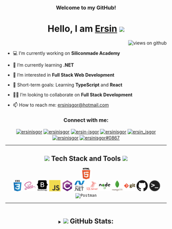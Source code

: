 <h3 align="center">
     Welcome to my GitHub!
</h3>

<h1 align="center">
     Hello, I am <a target="_blank" href="#">Ersin</a>
     </a> <img src="https://user-images.githubusercontent.com/64318469/176737130-33ef105d-385a-43e4-a68e-33ac3f19ab12.gif" height="32" />
</h1>

<p align="right">
  <img src="https://komarev.com/ghpvc/?username=ersinisgor&label=Profile+Views&color=brightgreen&style=flat-square" alt="views on github" />
</p>

- 💻 I’m currently working on **Siliconmade Academy**<br>
- 📌 I’m currently learning **.NET**<br>
- 👀 I’m interested in **Full Stack Web Development**<br>

- 💪 Short-term goals: Learning **TypeScript** and **React**<br>
- 🤝🏼 I’m looking to collaborate on **Full Stack Development**<br>
- 📫 How to reach me: [ersinisgor@hotmail.com](ersinisgor@hotmail.com)<br>

<h3 align="center">
  Connect with me:
</h3>
<p align="center"><a href="https://codepen.io/ersinisgor" target="blank"><img align="center" src="https://raw.githubusercontent.com/rahuldkjain/github-profile-readme-generator/master/src/images/icons/Social/codepen.svg" alt="ersinisgor" height="24px" width="24px" /></a>
<a href="https://twitter.com/ersinisgor" target="blank"><img align="center" src="https://raw.githubusercontent.com/rahuldkjain/github-profile-readme-generator/master/src/images/icons/Social/twitter.svg" alt="ersinisgor" height="24px" width="24px" /></a>
<a href="https://www.linkedin.com/in/ersin-isgor/" target="blank"><img align="center" src="https://raw.githubusercontent.com/rahuldkjain/github-profile-readme-generator/master/src/images/icons/Social/linked-in-alt.svg" alt="ersin-isgor" height="24px" width="24px" /></a>
<a href="https://stackoverflow.com/users/18836001/ersinisgor" target="blank"><img align="center" src="https://raw.githubusercontent.com/rahuldkjain/github-profile-readme-generator/master/src/images/icons/Social/stack-overflow.svg" alt="ersinisgor" height="24px" width="24px" /></a>
<a href="https://www.instagram.com/ersin_isgor/" target="blank"><img align="center" src="https://raw.githubusercontent.com/rahuldkjain/github-profile-readme-generator/master/src/images/icons/Social/instagram.svg" alt="ersin_isgor" height="24px" width="24px" /></a>
<a href="https://www.hackerrank.com/ersinisgor" target="blank"><img align="center" src="https://raw.githubusercontent.com/rahuldkjain/github-profile-readme-generator/master/src/images/icons/Social/hackerrank.svg" alt="ersinisgor" height="24px" width="24px" /></a>
<a href="https://discord.gg/ersinisgor#0867" target="blank"><img align="center" src="https://raw.githubusercontent.com/rahuldkjain/github-profile-readme-generator/master/src/images/icons/Social/discord.svg" alt="ersinisgor#0867" height="28px" width="28px" /></a>
</p>
<hr>

<h2 align="center">
  <img src="https://media.giphy.com/media/pXo0B7colvXr0sTKxw/giphy.gif" width="20px" >
  Tech Stack and Tools
  <img src="https://media.giphy.com/media/pXo0B7colvXr0sTKxw/giphy.gif" width="20px" >
</h2>
<p align="center">
<code><img alt="HTML5" width="35px" src="https://raw.githubusercontent.com/github/explore/80688e429a7d4ef2fca1e82350fe8e3517d3494d/topics/html/html.png" />
</code>
<code><img alt="CSS3" width="35px" src="https://raw.githubusercontent.com/github/explore/80688e429a7d4ef2fca1e82350fe8e3517d3494d/topics/css/css.png" /></code>
<code><img alt="Sass" width="35px" src="https://raw.githubusercontent.com/devicons/devicon/master/icons/sass/sass-original.svg" /></code>
<code><img alt="Bootstrap" width="35px" src="https://raw.githubusercontent.com/devicons/devicon/master/icons/bootstrap/bootstrap-plain-wordmark.svg" /></code>
<code><img alt="JavaScript" width="35px" src="https://raw.githubusercontent.com/github/explore/80688e429a7d4ef2fca1e82350fe8e3517d3494d/topics/javascript/javascript.png" /></code>
<code><img alt="CSharp" width="35px" src="https://raw.githubusercontent.com/devicons/devicon/master/icons/csharp/csharp-original.svg" /></code>
<code><img alt="dotnet" width="35px" src="https://raw.githubusercontent.com/devicons/devicon/master/icons/dot-net/dot-net-original-wordmark.svg" /></code>
<code><img alt="sql" width="35px" src="https://raw.githubusercontent.com/devicons/devicon/master/icons/microsoftsqlserver/microsoftsqlserver-plain-wordmark.svg" /></code>
<code><img alt="nodejs" width="35px" src="https://raw.githubusercontent.com/devicons/devicon/master/icons/nodejs/nodejs-original-wordmark.svg" /></code>
<code><img alt="mongodb" width="35px" src="https://raw.githubusercontent.com/devicons/devicon/master/icons/mongodb/mongodb-original-wordmark.svg" /></code>
<code><img alt="Git" width="35px" src="https://raw.githubusercontent.com/github/explore/80688e429a7d4ef2fca1e82350fe8e3517d3494d/topics/git/git.png" /></code>
<code><img alt="GitHub" width="35px" src="https://raw.githubusercontent.com/github/explore/78df643247d429f6cc873026c0622819ad797942/topics/github/github.png" /></code>
<code><img alt="Terminal" width="35px" src="https://raw.githubusercontent.com/github/explore/80688e429a7d4ef2fca1e82350fe8e3517d3494d/topics/terminal/terminal.png" /></code>
<code><img alt="Postman" width="35px" src="https://www.vectorlogo.zone/logos/getpostman/getpostman-icon.svg" /></code>

<!-- <code><img alt="Visual Studio Code" width="35px" src="https://raw.githubusercontent.com/github/explore/80688e429a7d4ef2fca1e82350fe8e3517d3494d/topics/visual-studio-code/visual-studio-code.png" /></code> -->

</p>
<hr>

<details align=center>
  <summary>
    <h2 style="display: inline-block;">
      <img src="https://media.giphy.com/media/2zeiYrwEPsOqTszYQm/giphy.gif" width="25px" >
      GitHub Stats:
    </h2>
  </summary>

<div align=center>
  <a href="https://github-readme-streak-stats.herokuapp.com/?user=ersinisgor&theme=algolia&hide_border=true" title="Open in new tab">
    <img align="left" width=390 src="https://github-readme-streak-stats.herokuapp.com/?user=ersinisgor&theme=algolia&hide_border=true" alt="zumrudu-anka" />
  </a>
  <a href="https://github-readme-streak-stats.herokuapp.com/?user=ersinisgor&theme=algolia&hide_border=true" title="Open in new tab">
    <img align="right" width=390 src="https://github-readme-stats.vercel.app/api?username=ersinisgor&show_icons=true&theme=algolia&hide_border=true" />
  </a>
</div>
<br><br><br><br><br><br><br><br>
<div align=center>
  <a href="https://github-readme-stats.vercel.app/api/top-langs/?username=ersinisgor&theme=algolia&langs_count=8&layout=compact&hide_border=true" title="Open in new tab">
    <img width=390 align="center" src="https://github-readme-stats.vercel.app/api/top-langs/?username=ersinisgor&theme=algolia&langs_count=8&layout=compact&hide_border=true" />
  </a>
</div>
</details>
